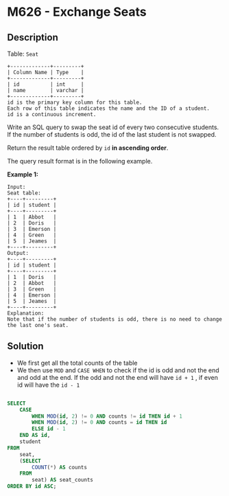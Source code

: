 # M626 - Exchange Seats

## Description

Table: `Seat`

```
+-------------+---------+
| Column Name | Type    |
+-------------+---------+
| id          | int     |
| name        | varchar |
+-------------+---------+
id is the primary key column for this table.
Each row of this table indicates the name and the ID of a student.
id is a continuous increment.
```

 

Write an SQL query to swap the seat id of every two consecutive students. If the number of students is odd, the id of the last student is not swapped.

Return the result table ordered by `id` **in ascending order**.

The query result format is in the following example.

 

**Example 1:**

```
Input: 
Seat table:
+----+---------+
| id | student |
+----+---------+
| 1  | Abbot   |
| 2  | Doris   |
| 3  | Emerson |
| 4  | Green   |
| 5  | Jeames  |
+----+---------+
Output: 
+----+---------+
| id | student |
+----+---------+
| 1  | Doris   |
| 2  | Abbot   |
| 3  | Green   |
| 4  | Emerson |
| 5  | Jeames  |
+----+---------+
Explanation: 
Note that if the number of students is odd, there is no need to change the last one's seat.
```



## Solution

- We first get all the total counts of the table
- We then use `MOD` and `CASE WHEN` to check if the id is odd and not the end and odd at the end. If the odd and not the end will have `id + 1` , if even id will have the `id - 1`

```sql

SELECT
    CASE
        WHEN MOD(id, 2) != 0 AND counts != id THEN id + 1
        WHEN MOD(id, 2) != 0 AND counts = id THEN id
        ELSE id - 1
    END AS id,
    student
FROM
    seat,
    (SELECT
        COUNT(*) AS counts
    FROM
        seat) AS seat_counts
ORDER BY id ASC;
```

